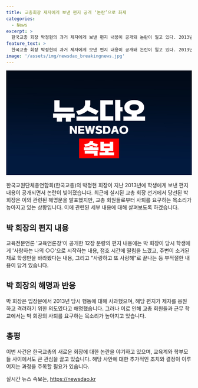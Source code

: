 ```yaml
---
title: 교총회장 제자에게 보낸 편지 공개 ‘논란’으로 화제
categories:
  - News
excerpt: >
  한국교총 회장 박정현의 과거 제자에게 보낸 편지 내용이 공개돼 논란이 일고 있다. 2013년 여학생에게 보낸 12장 분량의 편지엔 사적 감정이 들어있었고, 이에 대한 부적절한 처신 의혹이 제기됐다. 박 회장은 입장문에서 사죄하며, 제자를 응원하고 격려한 의도였다고 밝혔지만, 편지 내용으로 인해 회원들의 사퇴 촉구와 탈퇴 선언이 이어지고 있다. 교사들과 학부모들의 불만이 커지면서 논란은 계속되고 있다.
feature_text: >
  한국교총 회장 박정현의 과거 제자에게 보낸 편지 내용이 공개돼 논란이 일고 있다. 2013년 여학생에게 보낸 12장 분량의 편지엔 사적 감정이 들어있었고, 이에 대한 부적절한 처신 의혹이 제기됐다. 박 회장은 입장문에서 사죄하며, 제자를 응원하고 격려한 의도였다고 밝혔지만, 편지 내용으로 인해 회원들의 사퇴 촉구와 탈퇴 선언이 이어지고 있다. 교사들과 학부모들의 불만이 커지면서 논란은 계속되고 있다.
image: '/assets/img/newsdao_breakingnews.jpg'
---
```


<p><img src="/assets/img/newsdao_breakingnews.jpg" alt="implanttips 속보" /></p>

<p>한국교원단체총연합회(한국교총)의 박정현 회장이 지난 2013년에 학생에게 보낸 편지 내용이 공개되면서 논란이 빚어졌습니다. 최근에 실시된 교총 회장 선거에서 당선된 박 회장은 이와 관련된 해명문을 발표했지만, 교총 회원들로부터 사퇴를 요구하는 목소리가 높아지고 있는 상황입니다. 이에 관련된 세부 내용에 대해 살펴보도록 하겠습니다. </p>

<h2 data-ke-size="size26">박 회장의 편지 내용</h2>

<p>교육전문언론 '교육언론창'이 공개한 12장 분량의 편지 내용에는 박 회장이 당시 학생에게 '사랑하는 나의 ○○'으로 시작하는 내용, 점호 시간에 떨림을 느꼈고, 주변이 소거된 채로 학생만을 바라봤다는 내용, 그리고 "사랑하고 또 사랑해"로 끝나는 등 부적절한 내용이 담겨 있습니다.</p>

<h2 data-ke-size="size26">박 회장의 해명과 반응</h2>

<p>박 회장은 입장문에서 2013년 당시 행동에 대해 사과했으며, 해당 편지가 제자를 응원하고 격려하기 위한 의도였다고 해명했습니다. 그러나 이로 인해 교총 회원들과 근무 학교에서는 박 회장의 사퇴를 요구하는 목소리가 높아지고 있습니다. </p>

<h2 data-ke-size="size26">총평</h2>

<p>이번 사건은 한국교총의 새로운 회장에 대한 논란을 야기하고 있으며, 교육계와 학부모들 사이에서도 큰 관심을 끌고 있습니다. 해당 사안에 대한 추가적인 조치와 결정이 이루어지는 과정을 주목할 필요가 있습니다.</p>
실시간 뉴스 속보는, <a href="https://newsdao.kr" rel="dofollow">https://newsdao.kr</a>



